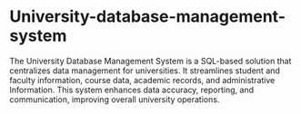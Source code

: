 # University-database-management-system
The University Database Management System is a SQL-based solution that centralizes data management for universities. It streamlines student and faculty information, course data, academic records, and administrative Information. This system enhances data accuracy, reporting, and communication, improving overall university operations.
